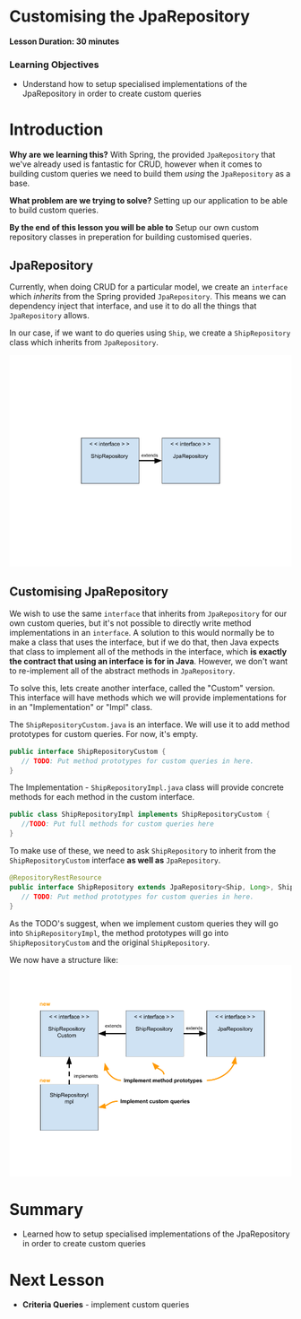 # Customising the JpaRepository

**Lesson Duration: 30 minutes**

### Learning Objectives
- Understand how to setup specialised implementations of the JpaRepository in order to create custom queries

# Introduction
**Why are we learning this?** With Spring, the provided `JpaRepository` that we've already used is fantastic for CRUD, however when it comes to building custom queries we need to build them *using* the `JpaRepository` as a base.

**What problem are we trying to solve?**  Setting up our application to be able to build custom queries.

**By the end of this lesson you will be able to**
Setup our own custom repository classes in preperation for building customised queries.


## JpaRepository

Currently, when doing CRUD for a particular model, we create an `interface` which *inherits* from the Spring provided `JpaRepository`. This means we can dependency inject that interface, and use it to do all the things that `JpaRepository` allows.

In our case, if we want to do queries using `Ship`, we create a `ShipRepository` class which inherits from `JpaRepository`.

![](./images/Spring_ShipRepository_JpaRepository.png)


## Customising JpaRepository

We wish to use the same `interface` that inherits from `JpaRepository` for our own custom queries, but it's not possible to directly write method implementations in an `interface`. A solution to this would normally be to make a class that uses the interface, but if we do that, then Java expects that class to implement all of the methods in the interface, which **is exactly the contract that using an interface is for in Java**. However, we don't want to re-implement all of the abstract methods in `JpaRepository`.

To solve this, lets create another interface, called the "Custom" version. This interface will have methods which we will provide implementations for in an "Implementation" or "Impl" class.

The `ShipRepositoryCustom.java` is an interface. We will use it to add method prototypes for custom queries. For now, it's empty.

```java
public interface ShipRepositoryCustom {
   // TODO: Put method prototypes for custom queries in here.
}

```

The Implementation  - `ShipRepositoryImpl.java` class will provide concrete methods for each method in the custom interface.

```java
public class ShipRepositoryImpl implements ShipRepositoryCustom {
   //TODO: Put full methods for custom queries here
}
```


To make use of these, we need to ask `ShipRepository` to inherit from the `ShipRepositoryCustom` interface **as well as** `JpaRepository`.

```java
@RepositoryRestResource
public interface ShipRepository extends JpaRepository<Ship, Long>, ShipRepositoryCustom {
   // TODO: Put method prototypes for custom queries in here.
}

```

As the TODO's suggest, when we implement custom queries they will go into `ShipRepositoryImpl`, the method prototypes will go into `ShipRepositoryCustom` and the original `ShipRepository`.

We now have a structure like:
![](./images/ShipRepositoryCustom_UML.png)

# Summary
- Learned how to setup specialised implementations of the JpaRepository in order to create custom queries

# Next Lesson
* **Criteria Queries** - implement custom queries
